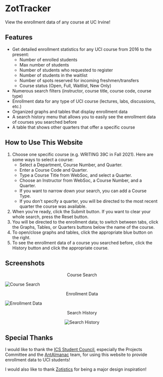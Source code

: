 
# ZotTracker

View the enrollment data of any course at UC Irvine!

## Features

* Get detailed enrollment statistics for any UCI course from 2016 to the present:
  * Number of enrolled students
  * Max number of students
  * Number of students who requested to register
  * Number of students in the waitlist
  * Number of spots reserved for incoming freshmen/transfers
  * Course status (Open, Full, Waitlist, New Only)
* Numerous search filters (instructor, course title, course code, course type)
* Enrollment data for any type of UCI course (lectures, labs, discussions, etc.)
* Organized graphs and tables that display enrollment data
* A search history menu that allows you to easily see the enrollment data of courses you searched before
* A table that shows other quarters that offer a specific course

## How to Use This Website

1. Choose one specific course (e.g. WRITING 39C in Fall 2021). Here are some ways to select a course:
    * Select a Department, Course Number, and Quarter.
    * Enter a Course Code and Quarter.
    * Type a Course Title from WebSoc, and select a Quarter.
    * Choose an Instructor from WebSoc, a Course Number, and a Quarter.
    * If you want to narrow down your search, you can add a Course Type.
    * If you don't specify a quarter, you will be directed to the most recent quarter the course was available.
2. When you're ready, click the Submit button. If you want to clear your whole search, press the Reset button.
3. You will be directed to the enrollment data; to switch between tabs, click the Graphs, Tables, or Quarters buttons below the name of the course.
4. To open/close graphs and tables, click the appropriate blue button on the right.
5. To see the enrollment data of a course you searched before, click the History button and click the appropriate course.

## Screenshots

<p align="center">Course Search</p>

![Course Search](https://i.imgur.com/Nxr4zvS.jpg)

<p align="center">Enrollment Data</p>

![Enrollment Data](https://i.imgur.com/kgTL3jt.jpg)

<p align="center">Search History</p>

<p align="center"><img src="https://i.imgur.com/IxmZnep.jpg" alt="Search History"></p>

## Special Thanks

I would like to thank the [ICS Student Council](https://studentcouncil.ics.uci.edu/), especially the Projects Committee and the [AntAlmanac](https://antalmanac.com/) team, for using this website to provide enrollment data to UCI students!

I would also like to thank [Zotistics](https://zotistics.com/) for being a major design inspiration!